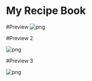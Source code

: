 # My Recipe Book #

#Preview
![png](https://github.com/thepunkprogrammer/my-recipe-book/blob/master/images/my-recipe-book1.png)


#Preview 2

![png](https://github.com/thepunkprogrammer/my-recipe-book/blob/master/images/my-recipe-book2.png)


#Preview 3

![png](https://github.com/thepunkprogrammer/my-recipe-book/blob/master/images/my-recipe-book3.png)